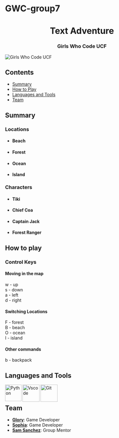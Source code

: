 # GWC-group7
<h1 align="center">Text Adventure</h1>
<h3 align="center">Girls Who Code UCF</h3>

![Girls Who Code UCF](https://cdn.discordapp.com/attachments/1010039856413552732/1102673193417846795/Pink_Pastel_Gradient_Twitter_Header.png)


## Contents

- [Summary](##summary)
- [How to Play](##how-to-play)
- [Languages and Tools](##languages-and-tools)
- [Team](#team)

## Summary

### Locations

* #### Beach
* #### Forest
* #### Ocean
* #### Island

### Characters

* #### Tiki
* #### Chief Coa
* #### Captain Jack
* #### Forest Ranger

## How to play

### Control Keys
#### Moving in the map
w - up </br>
s - down </br>
a - left </br>
d - right </br>
#### Switching Locations
F - forest </br>
B - beach </br>
O - ocean </br>
I - island </br>
#### Other commands
b - backpack

## Languages and Tools

<img align="left" alt="Python" width="54px" src="https://cdn.jsdelivr.net/gh/devicons/devicon/icons/python/python-plain.svg" />
<img align="left" alt="Vscode" width="56px" src="https://cdn.jsdelivr.net/gh/devicons/devicon/icons/vscode/vscode-original.svg" />  
<img align="left" alt="Git" width="56px" src="https://cdn.jsdelivr.net/gh/devicons/devicon/icons/git/git-plain.svg" />
</br>
</br>


## Team

* **[Glory](https://github.com/Glory-SM)**: Game Developer
* **[Sophia](https://github.com/sopgeo)**: Game Developer
* **[Sam Sanchez](https://github.com/samsannchez)**: Group Mentor
